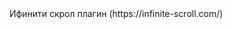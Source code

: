 <!-- ! Modul 10  Библиотеки. Шаблонизация. JSON. WebStorage-->
<!-- ? Модуль 10. Занятие 19. Библиотеки https://www.youtube.com/watch?v=Fh8d14cY9AM&feature=youtu.be-->
<!-- ? Модуль 10. Занятие 20. Мастерская: знакомство с веб-приложениями https://www.youtube.com/watch?v=p4XGoF0sFJM -->
<!-- * Модуль 10. Занятие 19. Библиотеки. Шаблонизация и WebStorage API https://www.youtube.com/watch?v=jNNOCX99W7M-->
<!-- *  Модуль 10. Занятие 20. Библиотеки. Шаблонизация и WebStorage API https://www.youtube.com/watch?v=JnHkRZWnyjQ-->

<!-- ! Modul 11  Таймеры. Promise API-->
<!-- ? Модуль 11. Занятие 21. Асинхронность: таймеры https://www.youtube.com/watch?v=jMNproAL94I-->
<!-- ? Занятие 22. Промисы https://www.youtube.com/watch?v=_meqUlyIEHc-->
<!-- * Модуль 11. Занятие 21. Асинхронность: таймеры https://www.youtube.com/watch?v=O2SjInJZHsM-->
<!-- * Модуль 11. Занятие 22. Асинхронность: таймеры. Промисы https://www.youtube.com/watch?v=n-9_kvz8MTo-->

<!-- ! Modul 12  AJAX. Fetch API. CRUD-->
<!-- ? Модуль 12. Занятие 23. HTTP-запросы (AJAX) https://www.youtube.com/watch?v=qjiUZOLJ1lA-->
<!-- ? Модуль 12. Занятие 24 REST-пагинация https://www.youtube.com/watch?v=poxVZxvONF8--> Ифинити скрол плагин (https://infinite-scroll.com/)
<!-- * Модуль 12. Занятие 23 HTTP-запросы (AJAX) https://www.youtube.com/watch?v=FJt2gGgY1VA-->
